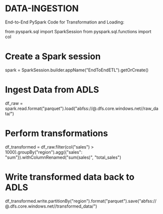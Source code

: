 # DATA-INGESTION

End-to-End PySpark Code for Transformation and Loading:

from pyspark.sql import SparkSession
from pyspark.sql.functions import col

# Create a Spark session
spark = SparkSession.builder.appName("EndToEndETL").getOrCreate()

# Ingest Data from ADLS
df_raw = spark.read.format("parquet").load("abfss://<container>@<storage-account>.dfs.core.windows.net/<folder>/raw_data/")

# Perform transformations
df_transformed = df_raw.filter(col("sales") > 1000).groupBy("region").agg({"sales": "sum"}).withColumnRenamed("sum(sales)", "total_sales")

# Write transformed data back to ADLS
df_transformed.write.partitionBy("region").format("parquet").save("abfss://<container>@<storage-account>.dfs.core.windows.net/<folder>/transformed_data/")
